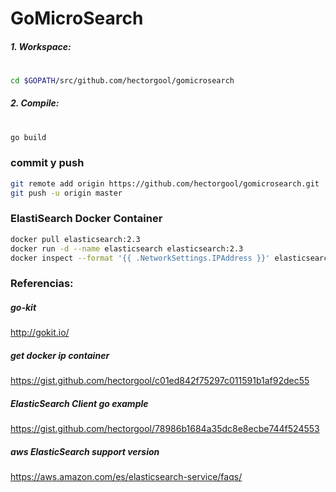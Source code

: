 # GoMicroSearch

##### 1. Workspace:
#
```sh
cd $GOPATH/src/github.com/hectorgool/gomicrosearch 
```
##### 2. Compile:
#
```sh
go build
```

### commit y push
```sh
git remote add origin https://github.com/hectorgool/gomicrosearch.git
git push -u origin master
```

### ElastiSearch Docker Container
```sh
docker pull elasticsearch:2.3
docker run -d --name elasticsearch elasticsearch:2.3
docker inspect --format '{{ .NetworkSettings.IPAddress }}' elasticsearch
```

### Referencias:

##### go-kit 
http://gokit.io/

##### get docker ip container 
https://gist.github.com/hectorgool/c01ed842f75297c011591b1af92dec55

##### ElasticSearch Client go example
https://gist.github.com/hectorgool/78986b1684a35dc8e8ecbe744f524553

##### aws ElasticSearch support version
https://aws.amazon.com/es/elasticsearch-service/faqs/